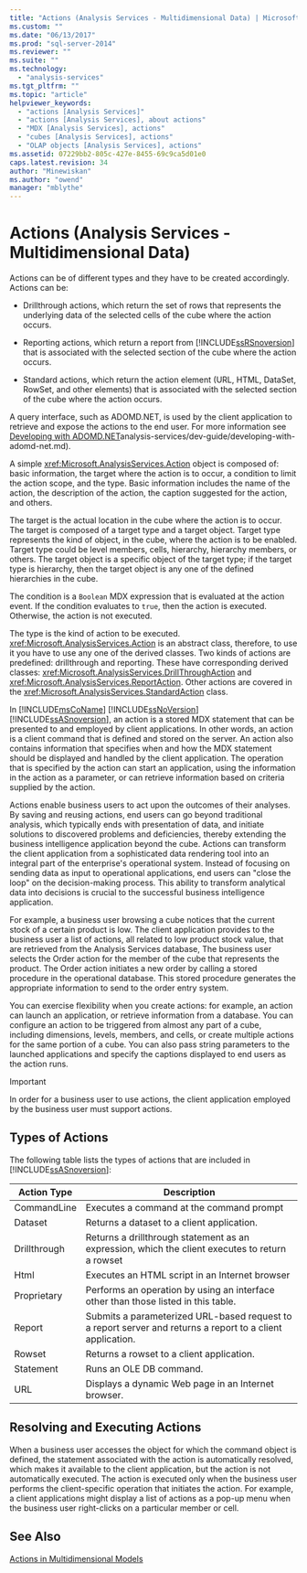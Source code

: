 ```yaml
---
title: "Actions (Analysis Services - Multidimensional Data) | Microsoft Docs"
ms.custom: ""
ms.date: "06/13/2017"
ms.prod: "sql-server-2014"
ms.reviewer: ""
ms.suite: ""
ms.technology: 
  - "analysis-services"
ms.tgt_pltfrm: ""
ms.topic: "article"
helpviewer_keywords: 
  - "actions [Analysis Services]"
  - "actions [Analysis Services], about actions"
  - "MDX [Analysis Services], actions"
  - "cubes [Analysis Services], actions"
  - "OLAP objects [Analysis Services], actions"
ms.assetid: 07229bb2-805c-427e-8455-69c9ca5d01e0
caps.latest.revision: 34
author: "Minewiskan"
ms.author: "owend"
manager: "mblythe"
---
```

# Actions (Analysis Services - Multidimensional Data)
  Actions can be of different types and they have to be created accordingly. Actions can be:  
  
-   Drillthrough actions, which return the set of rows that represents the underlying data of the selected cells of the cube where the action occurs.  
  
-   Reporting actions, which return a report from [!INCLUDE[ssRSnoversion](../../includes/ssrsnoversion-md.md)] that is associated with the selected section of the cube where the action occurs.  
  
-   Standard actions, which return the action element (URL, HTML, DataSet, RowSet, and other elements) that is associated with the selected section of the cube where the action occurs.  
  
 A query interface, such as ADOMD.NET, is used by the client application to retrieve and expose the actions to the end user. For more information see [Developing with ADOMD.NET](../../../2014/reporting-services/prerequisites-for-tutorials-report-builder.md)analysis-services/dev-guide/developing-with-adomd-net.md).  
  
 A simple <xref:Microsoft.AnalysisServices.Action> object is composed of: basic information, the target where the action is to occur, a condition to limit the action scope, and the type. Basic information includes the name of the action, the description of the action, the caption suggested for the action, and others.  
  
 The target is the actual location in the cube where the action is to occur. The target is composed of a target type and a target object. Target type represents the kind of object, in the cube, where the action is to be enabled. Target type could be level members, cells, hierarchy, hierarchy members, or others. The target object is a specific object of the target type; if the target type is hierarchy, then the target object is any one of the defined hierarchies in the cube.  
  
 The condition is a `Boolean` MDX expression that is evaluated at the action event. If the condition evaluates to `true`, then the action is executed. Otherwise, the action is not executed.  
  
 The type is the kind of action to be executed. <xref:Microsoft.AnalysisServices.Action> is an abstract class, therefore, to use it you have to use any one of the derived classes. Two kinds of actions are predefined: drillthrough and reporting. These have corresponding derived classes: <xref:Microsoft.AnalysisServices.DrillThroughAction> and <xref:Microsoft.AnalysisServices.ReportAction>. Other actions are covered in the <xref:Microsoft.AnalysisServices.StandardAction> class.  
  
 In [!INCLUDE[msCoName](../../includes/msconame-md.md)] [!INCLUDE[ssNoVersion](../../includes/ssnoversion-md.md)] [!INCLUDE[ssASnoversion](../../includes/ssasnoversion-md.md)], an action is a stored MDX statement that can be presented to and employed by client applications. In other words, an action is a client command that is defined and stored on the server. An action also contains information that specifies when and how the MDX statement should be displayed and handled by the client application. The operation that is specified by the action can start an application, using the information in the action as a parameter, or can retrieve information based on criteria supplied by the action.  
  
 Actions enable business users to act upon the outcomes of their analyses. By saving and reusing actions, end users can go beyond traditional analysis, which typically ends with presentation of data, and initiate solutions to discovered problems and deficiencies, thereby extending the business intelligence application beyond the cube. Actions can transform the client application from a sophisticated data rendering tool into an integral part of the enterprise's operational system. Instead of focusing on  sending data as input to operational applications, end users can "close the loop" on the decision-making process. This ability to transform analytical data into decisions is crucial to the successful business intelligence application.  
  
 For example, a business user browsing a cube notices that the current stock of a certain product is low. The client application provides to the business user a list of actions, all related to low product stock value, that are retrieved from the Analysis Services database, The business user selects the Order action for the member of the cube that represents the product. The Order action initiates a new order by calling a stored procedure in the operational database. This stored procedure generates the appropriate information to send to the order entry system.  
  
 You can exercise flexibility when you create actions: for example, an action can launch an application, or retrieve information from a database. You can configure an action to be triggered from almost any part of a cube, including dimensions, levels, members, and cells, or create multiple actions for the same portion of a cube. You can also pass string parameters to the launched applications and specify the captions displayed to end users as the action runs.  
  
> [!IMPORTANT]  
>  In order for a business user to use actions, the client application employed by the business user must support actions.  
  
## Types of Actions  
 The following table lists the types of actions that are included in [!INCLUDE[ssASnoversion](../../includes/ssasnoversion-md.md)]:  
  
|Action Type|Description|  
|-----------------|-----------------|  
|CommandLine|Executes a command at the command prompt|  
|Dataset|Returns a dataset to a client application.|  
|Drillthrough|Returns a drillthrough statement as an expression, which the client executes to return a rowset|  
|Html|Executes an HTML script in an Internet browser|  
|Proprietary|Performs an operation by using an interface other than those listed in this table.|  
|Report|Submits a parameterized URL-based request to a report server and returns a report to a client application.|  
|Rowset|Returns a rowset to a client application.|  
|Statement|Runs an OLE DB command.|  
|URL|Displays a dynamic Web page in an Internet browser.|  
  
## Resolving and Executing Actions  
 When a business user accesses the object for which the command object is defined, the statement associated with the action is automatically resolved, which makes it available to the client application, but the action is not automatically executed. The action is executed only when the business user performs the client-specific operation that initiates the action. For example, a client applications might display a list of actions as a pop-up menu when the business user right-clicks on a particular member or cell.  
  
## See Also  
 [Actions in Multidimensional Models](actions-in-multidimensional-models.md)  
  
  